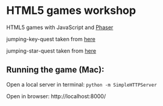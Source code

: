 # HTML5 games workshop
HTML5 games with JavaScript and [Phaser](http://phaser.io)


jumping-key-quest taken from [here](https://mozdevs.github.io/html5-games-workshop/)

jumping-star-quest taken from [here](https://phaser.io/tutorials/making-your-first-phaser-3-game/)


## Running the game (Mac):

Open a local server in terminal: 
```python -m SimpleHTTPServer```

Open in browser: http://localhost:8000/